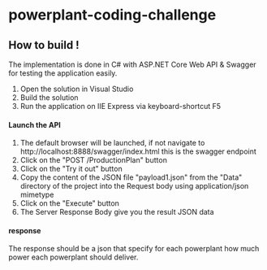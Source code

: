 # powerplant-coding-challenge


## How to build !

The implementation is done in C# with ASP.NET Core Web API & Swagger for testing the application easily.
1) Open the solution in Visual Studio
2) Build the solution
3) Run the application on IIE Express via keyboard-shortcut F5 



#### Launch the API

1) The default browser will be launched, if not navigate to http://localhost:8888/swagger/index.html this is the swagger endpoint
2) Click on the "POST /ProductionPlan" button
3) Click on the "Try it out" button
4) Copy the content of the JSON file "payload1.json" from the "Data" directory of the project into the Request body using application/json mimetype
5) Click on the "Execute" button
6) The Server Response Body give you the result JSON data

#### response

The response should be a json that specify for each powerplant how much power each powerplant should deliver.

